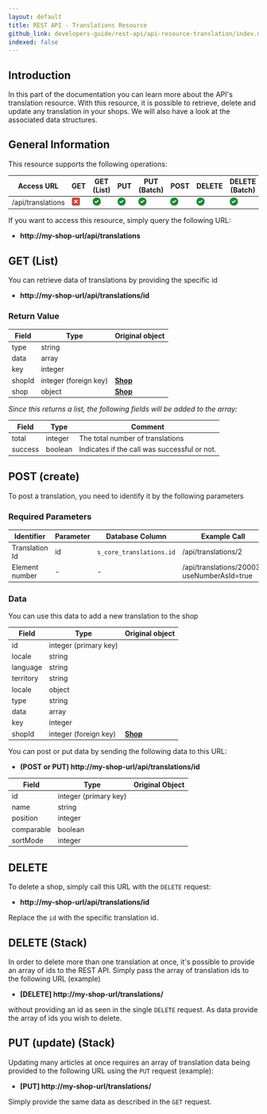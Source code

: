 ```yaml
---
layout: default
title: REST API - Translations Resource
github_link: developers-guide/rest-api/api-resource-translation/index.md
indexed: false
---
```


## Introduction

In this part of the documentation you can learn more about the API's translation resource. With this resource, it is possible to retrieve, delete and update any translation in your shops. We will also have a look at the associated data structures.

## General Information

This resource supports the following operations:

|  Access URL                 | GET                | GET (List)            | PUT                   | PUT (Batch)            | POST                   | DELETE                | DELETE (Batch)        |
|-----------------------------|--------------------|-----------------------|-----------------------|------------------------|------------------------|-----------------------|-----------------------|
| /api/translations	          | ![No](../img/no.png)| ![Yes](../img/yes.png) | ![Yes](../img/yes.png) | ![Yes](../img/yes.png)  | ![Yes](../img/yes.png)  | ![Yes](../img/yes.png) | ![Yes](../img/yes.png) |

If you want to access this resource, simply query the following URL:

* **http://my-shop-url/api/translations**

## GET (List)

You can retrieve data of translations by providing the specific id

* **http://my-shop-url/api/translations/id**

### Return Value

| Field               | Type                  | Original object                                 |
|---------------------|-----------------------|-------------------------------------------------|
| type 	         	  | string				  |                                                 |
| data		      	  | array				  | 		                                        |
| key				  | integer 			  | 												|
| shopId              | integer (foreign key) | **[Shop](../models/#shop)**                     |
| shop			      | object				  | **[Shop](../models/#shop)**                     |

*Since this returns a list, the following fields will be added to the array:*

| Field               | Type                  | Comment			                                |
|---------------------|-----------------------|-------------------------------------------------|
| total				  | integer				  | The total number of translations                |
| success		      | boolean				  | Indicates if the call was successful or not.	|

## POST (create)

To post a translation, you need to identify it by the following parameters

### Required Parameters

| Identifier			| Parameter			| Database Column			| Example Call                                          |
|-----------------------|-------------------|---------------------------|-------------------------------------------------------|
| Translation Id		| id				| `s_core_translations.id`  | /api/translations/2									|
| Element number		| -					| -							| /api/translations/20003?useNumberAsId=true			|


### Data

You can use this data to add a new translation to the shop

| Field               | Type                  | Original object                                 |
|---------------------|-----------------------|-------------------------------------------------|
| id 	         	  | integer (primary key) |                                                 |
| locale	      	  | string				  | 		                                        |
| language			  | string  			  | 												|
| territory	      	  | string				  |                                     			|
| locale			  | object				  | 												|
| type 	         	  | string				  |                                                 |
| data		      	  | array				  | 		                                        |
| key				  | integer 			  | 												|
| shopId	      	  | integer (foreign key) | **[Shop](../models/#shop)**                     |

You can post or put data by sending the following data to this URL:

* **(POST or PUT) http://my-shop-url/api/translations/id**

| Field               | Type                  | Original Object			                                |
|---------------------|-----------------------|---------------------------------------------------------|
| id				  | integer (primary key) |															|
| name				  | string				  |															|
| position			  | integer				  |															|
| comparable		  | boolean				  |															|
| sortMode			  | integer				  |															|

## DELETE
To delete a shop, simply call this URL with the `DELETE` request:

* **http://my-shop-url/api/translations/id**

Replace the `id` with the specific translation id.

## DELETE (Stack)

In order to delete more than one translation at once, it's possible to provide an array of ids to the REST API.
Simply pass the array of translation ids to the following URL (example)

* **[DELETE] http://my-shop-url/translations/**

without providing an id as seen in the single `DELETE` request. As data provide the array of ids you wish to delete.

## PUT (update) (Stack)

Updating many articles at once requires an array of translation data being provided to the following URL using the `PUT` request (example):

* **[PUT] http://my-shop-url/translations/**

Simply provide the same data as described in the `GET` request.
